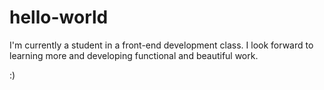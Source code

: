 # hello-world
I'm currently a student in a front-end development class.
I look forward to learning more and developing functional and beautiful work.
<p> :) </p> 
